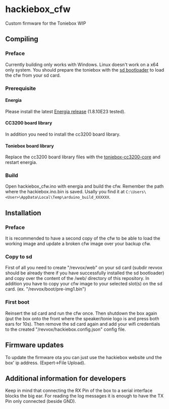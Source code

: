 # hackiebox_cfw
Custom firmware for the Toniebox WIP

## Compiling
### Preface
Currently building only works with Windows. Linux doesn't work on a x64 only system.
You should prepare the toniebox with the [sd bootloader](https://github.com/toniebox-reverse-engineering/hackiebox_cfw/wiki/Custom-bootloader) to load the cfw from your sd card.
### Prerequisite
#### Energia
Please install the latest [Energia release](https://energia.nu/download/) (1.8.10E23 tested).
#### CC3200 board library
In addition you need to install the cc3200 board library. 
#### Toniebox board library
Replace the cc3200 board library files with the [toniebox-cc3200-core](https://github.com/toniebox-reverse-engineering/toniebox-cc3200-core) and restart energia.
### Build
Open hackiebox_cfw.ino with energia and build the cfw. Remember the path where the hackiebox.ino.bin is saved. Usally you find it at `C:\Users\<User>\AppData\Local\Temp\arduino_build_XXXXXX`.
## Installation
### Preface
It is recommended to have a second copy of the cfw to be able to load the working image and update a broken cfw image over your backup cfw.
### Copy to sd
First of all you need to create "/revvox/web" on your sd card (subdir revvox should be already there if you have successfully installed the sd bootloader) and copy over the content of the /web/ directory of this repository. In addition you have to copy your cfw image to your selected slot(s) on the sd card. (ex. "/revvox/boot/pre-img1.bin")
### First boot
Reinsert the sd card and run the cfw once. Then shutdown the box again (put the box onto the front where the speaker/tonie logo is and press both ears for 10s). Then remove the sd card again and add your wifi credentials to the created "/revvox/hackiebox.config.json" config file. 
## Firmware updates
To update the firmware ota you can just use the hackiebox website und the box' ip address. (Expert->File Upload).
## Additional information for developers
Keep in mind that connecting the RX Pin of the box to a serial interface blocks the big ear. For reading the log messages it is enough to have the TX Pin only connected (beside GND).
